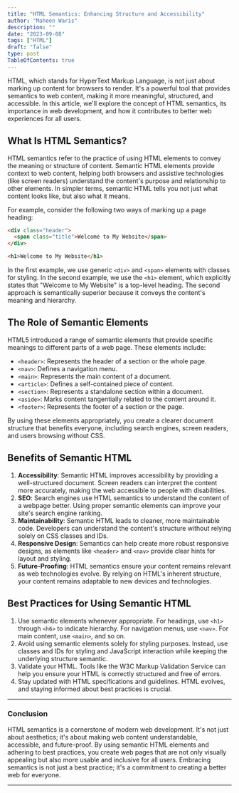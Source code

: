 ```yaml
---
title: "HTML Semantics: Enhancing Structure and Accessibility"
author: "Maheen Waris"
description: ""
date: "2023-09-08"
tags: ["HTML"]
draft: "false"
type: post
TableOfContents: true
---
```


HTML, which stands for HyperText Markup Language, is not just about marking up content for browsers to render. It's a powerful tool that provides semantics to web content, making it more meaningful, structured, and accessible. In this article, we'll explore the concept of HTML semantics, its importance in web development, and how it contributes to better web experiences for all users.

## What Is HTML Semantics?

HTML semantics refer to the practice of using HTML elements to convey the meaning or structure of content. Semantic HTML elements provide context to web content, helping both browsers and assistive technologies (like screen readers) understand the content's purpose and relationship to other elements. In simpler terms, semantic HTML tells you not just what content looks like, but also what it means.

For example, consider the following two ways of marking up a page heading:

```html
<div class="header">
  <span class="title">Welcome to My Website</span>
</div>
```

```html
<h1>Welcome to My Website</h1>
```

In the first example, we use generic `<div>` and `<span>` elements with classes for styling. In the second example, we use the `<h1>` element, which explicitly states that "Welcome to My Website" is a top-level heading. The second approach is semantically superior because it conveys the content's meaning and hierarchy.

## The Role of Semantic Elements

HTML5 introduced a range of semantic elements that provide specific meanings to different parts of a web page. These elements include:

- `<header>`: Represents the header of a section or the whole page.
- `<nav>`: Defines a navigation menu.
- `<main>`: Represents the main content of a document.
- `<article>`: Defines a self-contained piece of content.
- `<section>`: Represents a standalone section within a document.
- `<aside>`: Marks content tangentially related to the content around it.
- `<footer>`: Represents the footer of a section or the page.

By using these elements appropriately, you create a clearer document structure that benefits everyone, including search engines, screen readers, and users browsing without CSS.

## Benefits of Semantic HTML

1. **Accessibility**: Semantic HTML improves accessibility by providing a well-structured document. Screen readers can interpret the content more accurately, making the web accessible to people with disabilities.
2. **SEO**: Search engines use HTML semantics to understand the content of a webpage better. Using proper semantic elements can improve your site's search engine ranking.
3. **Maintainability**: Semantic HTML leads to cleaner, more maintainable code. Developers can understand the content's structure without relying solely on CSS classes and IDs.
4. **Responsive Design**: Semantics can help create more robust responsive designs, as elements like `<header>` and `<nav>` provide clear hints for layout and styling.
5. **Future-Proofing**: HTML semantics ensure your content remains relevant as web technologies evolve. By relying on HTML's inherent structure, your content remains adaptable to new devices and technologies.

## Best Practices for Using Semantic HTML

1. Use semantic elements whenever appropriate. For headings, use `<h1>` through `<h6>` to indicate hierarchy. For navigation menus, use `<nav>`. For main content, use `<main>`, and so on.
2. Avoid using semantic elements solely for styling purposes. Instead, use classes and IDs for styling and JavaScript interaction while keeping the underlying structure semantic.
3. Validate your HTML. Tools like the W3C Markup Validation Service can help you ensure your HTML is correctly structured and free of errors.
4. Stay updated with HTML specifications and guidelines. HTML evolves, and staying informed about best practices is crucial.

<hr>

### Conclusion

HTML semantics is a cornerstone of modern web development. It's not just about aesthetics; it's about making web content understandable, accessible, and future-proof. By using semantic HTML elements and adhering to best practices, you create web pages that are not only visually appealing but also more usable and inclusive for all users. Embracing semantics is not just a best practice; it's a commitment to creating a better web for everyone.

<script src="https://utteranc.es/client.js"
        repo="maheenwaris/Website"
        issue-term="pathname"
        theme="github-dark"
        crossorigin="anonymous"
        async>
</script>

---
